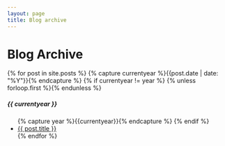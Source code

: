 ```yaml
---
layout: page
title: Blog archive
---
```

<div class="page-content wc-container">
  <div class="post">
    <h1>Blog Archive</h1>  
    {% for post in site.posts %}
      {% capture currentyear %}{{post.date | date: "%Y"}}{% endcapture %}
      {% if currentyear != year %}
        {% unless forloop.first %}</ul>{% endunless %}
        <h5>{{ currentyear }}</h5>
        <ul class="posts">
        {% capture year %}{{currentyear}}{% endcapture %} 
      {% endif %}
      <li><a href="{{ post.url | prepend: site.url }}">{{ post.title }}</a></li>
    {% endfor %}
  </div>
</div>
